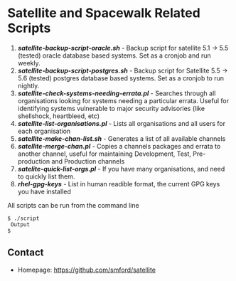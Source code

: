 Satellite and Spacewalk Related Scripts
======
1. ***satellite-backup-script-oracle.sh*** - Backup script for satellite 5.1 -> 5.5 (tested) oracle database based systems.  Set as a cronjob and run weekly.
2. ***satellite-backup-script-postgres.sh*** - Backup script for Satellite 5.5 -> 5.6 (tested) postgres database based systems. Set as a cronjob to run nightly.
3. ***satellite-check-systems-needing-errata.pl*** - Searches through all organisations looking for systems needing a particular errata.  Useful for identifying systems vulnerable to major security advisories (like shellshock, heartbleed, etc)
4. ***satellite-list-organisations.pl*** - Lists all organisations and all users for each organisation
5. ***satellite-make-chan-list.sh*** - Generates a list of all available channels
6. ***satellite-merge-chan.pl*** - Copies a channels packages and errata to another channel, useful for maintaining Development, Test, Pre-production and Production channels
7. ***satelite-quick-list-orgs.pl*** - If you have many organisations, and need to quickly list them.
8. ***rhel-gpg-keys*** - List in human readible format, the current GPG keys you have installed

All scripts can be run from the command line
```
$ ./script 
 Output
$ 
```

## Contact
* Homepage: https://github.com/smford/satellite 
